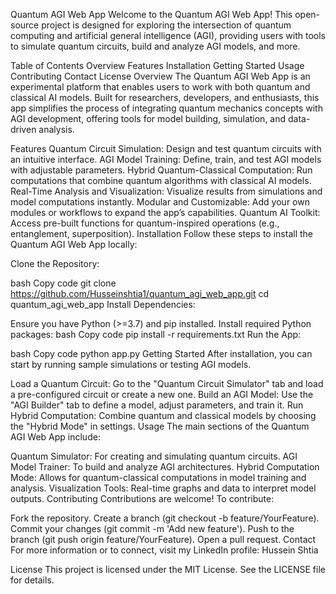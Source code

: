 Quantum AGI Web App
Welcome to the Quantum AGI Web App! This open-source project is designed for exploring the intersection of quantum computing and artificial general intelligence (AGI), providing users with tools to simulate quantum circuits, build and analyze AGI models, and more.

Table of Contents
Overview
Features
Installation
Getting Started
Usage
Contributing
Contact
License
Overview
The Quantum AGI Web App is an experimental platform that enables users to work with both quantum and classical AI models. Built for researchers, developers, and enthusiasts, this app simplifies the process of integrating quantum mechanics concepts with AGI development, offering tools for model building, simulation, and data-driven analysis.

Features
Quantum Circuit Simulation: Design and test quantum circuits with an intuitive interface.
AGI Model Training: Define, train, and test AGI models with adjustable parameters.
Hybrid Quantum-Classical Computation: Run computations that combine quantum algorithms with classical AI models.
Real-Time Analysis and Visualization: Visualize results from simulations and model computations instantly.
Modular and Customizable: Add your own modules or workflows to expand the app’s capabilities.
Quantum AI Toolkit: Access pre-built functions for quantum-inspired operations (e.g., entanglement, superposition).
Installation
Follow these steps to install the Quantum AGI Web App locally:

Clone the Repository:

bash
Copy code
git clone https://github.com/Husseinshtia1/quantum_agi_web_app.git
cd quantum_agi_web_app
Install Dependencies:

Ensure you have Python (>=3.7) and pip installed.
Install required Python packages:
bash
Copy code
pip install -r requirements.txt
Run the App:

bash
Copy code
python app.py
Getting Started
After installation, you can start by running sample simulations or testing AGI models.

Load a Quantum Circuit: Go to the "Quantum Circuit Simulator" tab and load a pre-configured circuit or create a new one.
Build an AGI Model: Use the "AGI Builder" tab to define a model, adjust parameters, and train it.
Run Hybrid Computation: Combine quantum and classical models by choosing the "Hybrid Mode" in settings.
Usage
The main sections of the Quantum AGI Web App include:

Quantum Simulator: For creating and simulating quantum circuits.
AGI Model Trainer: To build and analyze AGI architectures.
Hybrid Computation Mode: Allows for quantum-classical computations in model training and analysis.
Visualization Tools: Real-time graphs and data to interpret model outputs.
Contributing
Contributions are welcome! To contribute:

Fork the repository.
Create a branch (git checkout -b feature/YourFeature).
Commit your changes (git commit -m 'Add new feature').
Push to the branch (git push origin feature/YourFeature).
Open a pull request.
Contact
For more information or to connect, visit my LinkedIn profile: Hussein Shtia

License
This project is licensed under the MIT License. See the LICENSE file for details.

